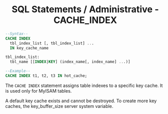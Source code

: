 <link rel="stylesheet" href="https://cdn.jsdelivr.net/npm/bootstrap-icons@1.5.0/font/bootstrap-icons.css">
<link rel="stylesheet" href="../../../source.css">

<h1 style="text-align:center">SQL Statements / Administrative - CACHE_INDEX</h1>

```sql
--Syntax--
CACHE INDEX                      
  tbl_index_list [, tbl_index_list] ...
  IN key_cache_name                    

tbl_index_list:
  tbl_name [[INDEX|KEY] (index_name[, index_name] ...)]

--Example--
CACHE INDEX t1, t2, t3 IN hot_cache;
```
The ``CACHE INDEX`` statement assigns table indexes to a specific key cache. It is used only for MyISAM tables.

A default key cache exists and cannot be destroyed. To create more key caches, the key_buffer_size server system variable.












